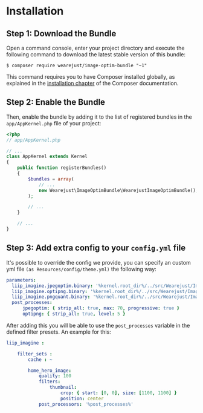 Installation
============

Step 1: Download the Bundle
---------------------------

Open a command console, enter your project directory and execute the
following command to download the latest stable version of this bundle:

```console
$ composer require wearejust/image-optim-bundle "~1"
```

This command requires you to have Composer installed globally, as explained
in the [installation chapter](https://getcomposer.org/doc/00-intro.md)
of the Composer documentation.

Step 2: Enable the Bundle
-------------------------

Then, enable the bundle by adding it to the list of registered bundles
in the `app/AppKernel.php` file of your project:

```php
<?php
// app/AppKernel.php

// ...
class AppKernel extends Kernel
{
    public function registerBundles()
    {
        $bundles = array(
            // ...
            new Wearejust\ImageOptimBundle\WearejustImageOptimBundle(),
        );

        // ...
    }

    // ...
}
```

Step 3: Add extra config to your `config.yml` file
-------------------------

It's possible to override the config we provide, you can specify an custom yml file ```(as Resources/config/theme.yml)``` the following way:

```yml
parameters:
  liip_imagine.jpegoptim.binary: '%kernel.root_dir%/../src/Wearejust/ImageOptimBundle/Resources/bin/jpegoptim'
  liip_imagine.optipng.binary: '%kernel.root_dir%/../src/Wearejust/ImageOptimBundle/Resources/bin/optipng-x64'
  liip_imagine.pngquant.binary: '%kernel.root_dir%/../src/Wearejust/ImageOptimBundle/Resources/bin/pngquant-x64'
  post_processes:
      jpegoptim: { strip_all: true, max: 70, progressive: true }
      optipng: { strip_all: true, level: 5 }

```

After adding this you will be able to use the `post_processes` variable in the defined filter presets. An example for this:

```yml
liip_imagine :

    filter_sets :
        cache : ~

        home_hero_image:
            quality: 100
            filters:
                thumbnail:
                    crop: { start: [0, 0], size: [1100, 1100] }
                    position: center
            post_processors: '%post_processes%'
```